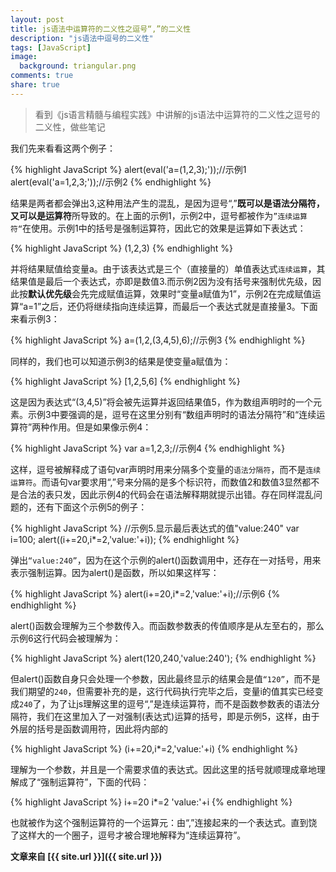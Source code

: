 ```yaml
---
layout: post
title: js语法中运算符的二义性之逗号“,”的二义性
description: "js语法中逗号的二义性"
tags: [JavaScript]
image:
  background: triangular.png
comments: true
share: true
---
```


>看到《js语言精髓与编程实践》中讲解的js语法中运算符的二义性之逗号的二义性，做些笔记 

我们先来看看这两个例子：

{% highlight JavaScript %}
alert(eval('a=(1,2,3);'));//示例1
alert(eval('a=1,2,3;'));//示例2
{% endhighlight %}

结果是两者都会弹出3,这种用法产生的混乱，是因为逗号“,”**既可以是语法分隔符，又可以是运算符**所导致的。在上面的示例1，示例2中，逗号都被作为`”连续运算符“`在使用。示例1中的括号是强制运算符，因此它的效果是运算如下表达式：

{% highlight JavaScript %}
(1,2,3)
{% endhighlight %}

并将结果赋值给变量a。由于该表达式是三个（直接量的）单值表达式`连续运算`，其结果值是最后一个表达式，亦即是数值3.而示例2因为没有括号来强制优先级，因此按**默认优先级**会先完成赋值运算，效果时“变量a赋值为1”，示例2在完成赋值运算“a=1”之后，还仍将继续指向连续运算，而最后一个表达式就是直接量3。下面来看示例3：

{% highlight JavaScript %}
a=(1,2,(3,4,5),6);//示例3
{% endhighlight %}

同样的，我们也可以知道示例3的结果是使变量a赋值为：

{% highlight JavaScript %}
[1,2,5,6]
{% endhighlight %}

这是因为表达式“(3,4,5)”将会被先运算并返回结果值5，作为数组声明时的一个元素。示例3中要强调的是，逗号在这里分别有“数组声明时的语法分隔符”和“连续运算符”两种作用。但是如果像示例4：

<!--more-->

{% highlight JavaScript %}
var a=1,2,3;//示例4
{% endhighlight %}

这样，逗号被解释成了语句var声明时用来分隔多个变量的`语法分隔符`，而不是`连续运算符`。而语句var要求用“,”号来分隔的是多个标识符，而数值2和数值3显然都不是合法的表只发，因此示例4的代码会在语法解释期就提示出错。存在同样混乱问题的，还有下面这个示例5的例子：

{% highlight JavaScript %}
//示例5.显示最后表达式的值"value:240"
var i=100;
alert((i+=20,i*=2,'value:'+i));
{% endhighlight %}

弹出`“value:240”`，因为在这个示例的alert()函数调用中，还存在一对括号，用来表示强制运算。因为alert()是函数，所以如果这样写：

{% highlight JavaScript %}
alert(i+=20,i*=2,'value:'+i);//示例6
{% endhighlight %}

alert()函数会理解为三个参数传入。而函数参数表的传值顺序是从左至右的，那么示例6这行代码会被理解为：

{% highlight JavaScript %}
alert(120,240,'value:240');
{% endhighlight %}

但alert()函数自身只会处理一个参数，因此最终显示的结果会是值`“120”`，而不是我们期望的`240`，但需要补充的是，这行代码执行完毕之后，变量i的值其实已经变成`240`了，为了让js理解这里的逗号“,”是连续运算符，而不是函数参数表的语法分隔符，我们在这里加入了一对强制(表达式)运算的括号，即是示例5，这样，由于外层的括号是函数调用符，因此将内部的

{% highlight JavaScript %}
(i+=20,i*=2,'value:'+i)
{% endhighlight %}

理解为一个参数，并且是一个需要求值的表达式。因此这里的括号就顺理成章地理解成了“强制运算符”，下面的代码：

{% highlight JavaScript %}
i+=20
i*=2
'value:'+i
{% endhighlight %}

也就被作为这个强制运算符的一个运算元：由“,”连接起来的一个表达式。直到饶了这样大的一个圈子，逗号才被合理地解释为“连续运算符”。


**文章来自 [{{ site.url }}]({{ site.url }})**